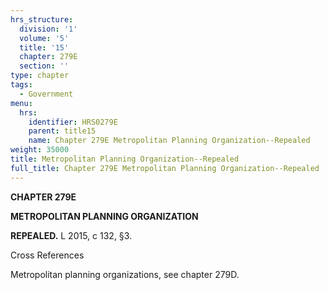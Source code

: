 ```yaml
---
hrs_structure:
  division: '1'
  volume: '5'
  title: '15'
  chapter: 279E
  section: ''
type: chapter
tags:
  - Government
menu:
  hrs:
    identifier: HRS0279E
    parent: title15
    name: Chapter 279E Metropolitan Planning Organization--Repealed
weight: 35000
title: Metropolitan Planning Organization--Repealed
full_title: Chapter 279E Metropolitan Planning Organization--Repealed
---
```

**CHAPTER 279E**

**METROPOLITAN PLANNING ORGANIZATION**

**REPEALED.** L 2015, c 132, §3.

Cross References

Metropolitan planning organizations, see chapter 279D.